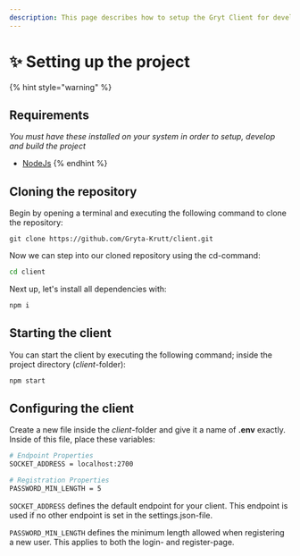 ```yaml
---
description: This page describes how to setup the Gryt Client for development
---
```


# ✨ Setting up the project

{% hint style="warning" %}
## Requirements

_You must have these installed on your system in order to setup, develop and build the project_

* [NodeJs](https://nodejs.org/en/)
{% endhint %}

## Cloning the repository

Begin by opening a terminal and executing the following command to clone the repository:

```git
git clone https://github.com/Gryta-Krutt/client.git
```

Now we can step into our cloned repository using the cd-command:

```bash
cd client
```

Next up, let's install all dependencies with:

```bash
npm i
```

## Starting the client

You can start the client by executing the following command; inside the project directory (_client_-folder):

```bash
npm start
```

## Configuring the client

Create a new file inside the _client_-folder and give it a name of **.env** exactly. Inside of this file, place these variables:

```bash
# Endpoint Properties
SOCKET_ADDRESS = localhost:2700

# Registration Properties
PASSWORD_MIN_LENGTH = 5
```

`SOCKET_ADDRESS` defines the default endpoint for your client. This endpoint is used if no other endpoint is set in the settings.json-file.

`PASSWORD_MIN_LENGTH` defines the minimum length allowed when registering a new user. This applies to both the login- and register-page.
